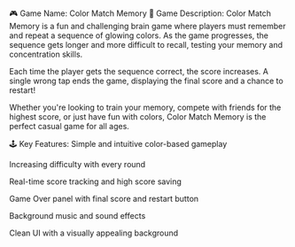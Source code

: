 🎮 Game Name: Color Match Memory
🧠 Game Description:
Color Match Memory is a fun and challenging brain game where players must remember and repeat a sequence of glowing colors. As the game progresses, the sequence gets longer and more difficult to recall, testing your memory and concentration skills.

Each time the player gets the sequence correct, the score increases. A single wrong tap ends the game, displaying the final score and a chance to restart!

Whether you're looking to train your memory, compete with friends for the highest score, or just have fun with colors, Color Match Memory is the perfect casual game for all ages.

🕹️ Key Features:
Simple and intuitive color-based gameplay

Increasing difficulty with every round

Real-time score tracking and high score saving

Game Over panel with final score and restart button

Background music and sound effects

Clean UI with a visually appealing background
